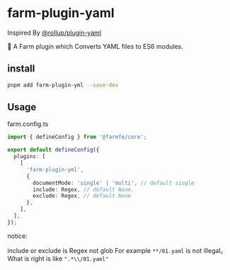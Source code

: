 # farm-plugin-yaml

Inspired By [@rollup/plugin-yaml](https://www.npmjs.com/package/@rollup/plugin-yaml)

🍣 A Farm plugin which Converts YAML files to ES6 modules.

## install

```bash
pnpm add farm-plugin-yml --save-dev
```

## Usage

farm.config.ts

```typescript
import { defineConfig } from '@farmfe/core';

export default defineConfig({
  plugins: [
    [
      'farm-plugin-yml',
      {
        documentMode: 'single' | 'multi', // default single
        include: Regex, // default None,
        exclude: Regex, // default None
      },
    ],
  ],
});
```

notice:

include or exclude is Regex not glob For example `**/01.yaml` is not illegal。What is right is like `".*\\/01.yaml"`

